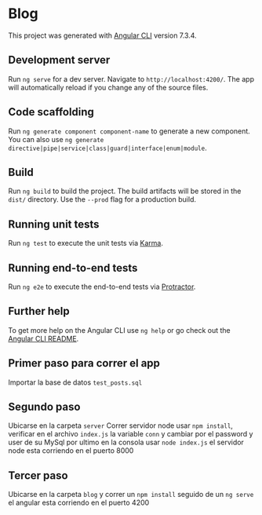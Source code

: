 # Blog

This project was generated with [Angular CLI](https://github.com/angular/angular-cli) version 7.3.4.

## Development server

Run `ng serve` for a dev server. Navigate to `http://localhost:4200/`. The app will automatically reload if you change any of the source files.

## Code scaffolding

Run `ng generate component component-name` to generate a new component. You can also use `ng generate directive|pipe|service|class|guard|interface|enum|module`.

## Build

Run `ng build` to build the project. The build artifacts will be stored in the `dist/` directory. Use the `--prod` flag for a production build.

## Running unit tests

Run `ng test` to execute the unit tests via [Karma](https://karma-runner.github.io).

## Running end-to-end tests

Run `ng e2e` to execute the end-to-end tests via [Protractor](http://www.protractortest.org/).

## Further help

To get more help on the Angular CLI use `ng help` or go check out the [Angular CLI README](https://github.com/angular/angular-cli/blob/master/README.md).

## Primer paso para correr el app

Importar la base de datos `test_posts.sql` 

## Segundo paso

Ubicarse en la carpeta `server` Correr servidor node usar `npm install`, verificar en el archivo `index.js` la variable `conn` y cambiar por el password y user de su MySql por ultimo en la consola usar `node index.js` el servidor node esta corriendo en el puerto 8000

## Tercer paso

Ubicarse en la carpeta `blog` y correr un `npm install` seguido de un `ng serve` el angular esta corriendo en el puerto 4200
